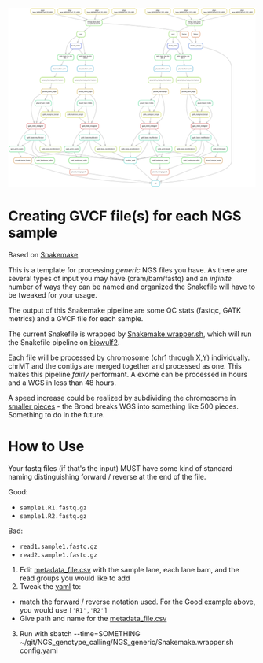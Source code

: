![](workflow.svg)

# Creating GVCF file(s) for each NGS sample

Based on [Snakemake](https://snakemake.readthedocs.io)

This is a template for processing *generic* NGS files you have. As there are several types of input you may have (cram/bam/fastq) and an *infinite* number of ways they can be named and organized the Snakefile will have to be tweaked for your usage. 

The output of this Snakemake pipeline are some QC stats (fastqc, GATK metrics) and a GVCF file for each sample. 

The current Snakefile is wrapped by [Snakemake.wrapper.sh](https://github.com/davemcg/NGS_genotype_calling/blob/master/NGS_generic/Snakemake.wrapper.sh), which will run the Snakefile pipeline on [biowulf2](hpc.nih.gov).

Each file will be processed by chromosome (chr1 through X,Y) individually. chrMT and the contigs are merged together and processed as one. This makes this pipeline *fairly* performant. A exome can be processed in hours and a WGS in less than 48 hours. 

A speed increase could be realized by subdividing the chromosome in [smaller pieces](https://gatkforums.broadinstitute.org/gatk/discussion/10215/intervals-and-interval-lists) - the Broad breaks WGS into something like 500 pieces. Something to do in the future. 

# How to Use

Your fastq files (if that's the input) MUST have some kind of standard naming distinguishing forward / reverse at the end of the file.

Good:
 - `sample1.R1.fastq.gz`
 - `sample1.R2.fastq.gz`
 
Bad:
  - `read1.sample1.fastq.gz`
  - `read2.sample1.fastq.gz`
  
1. Edit [metadata_file.csv](metadata_file.csv) with the sample lane, each lane bam, and the read groups you would like to add
2. Tweak the [yaml](config.yaml) to:
  - match the forward / reverse notation used. For the Good example above, you would use `['R1','R2']`
  - Give path and name for the [metadata_file.csv](metadata_file.csv)
3. Run with sbatch --time=SOMETHING ~/git/NGS_genotype_calling/NGS_generic/Snakemake.wrapper.sh config.yaml
